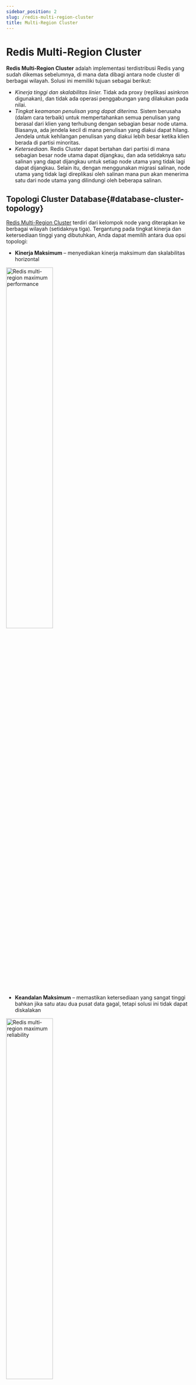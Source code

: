 ```yaml
---
sidebar_position: 2
slug: /redis-multi-region-cluster
title: Multi-Region Cluster
---
```

# Redis Multi-Region Cluster

**Redis Multi-Region Cluster** adalah implementasi terdistribusi Redis yang sudah dikemas sebelumnya, di mana data dibagi antara node cluster di berbagai wilayah. Solusi ini memiliki tujuan sebagai berikut:

  * _Kinerja tinggi dan skalabilitas linier._ Tidak ada proxy (replikasi asinkron digunakan), dan tidak ada operasi penggabungan yang dilakukan pada nilai.
  * _Tingkat keamanan penulisan yang dapat diterima._ Sistem berusaha (dalam cara terbaik) untuk mempertahankan semua penulisan yang berasal dari klien yang terhubung dengan sebagian besar node utama. Biasanya, ada jendela kecil di mana penulisan yang diakui dapat hilang. Jendela untuk kehilangan penulisan yang diakui lebih besar ketika klien berada di partisi minoritas.
  * _Ketersediaan._ Redis Cluster dapat bertahan dari partisi di mana sebagian besar node utama dapat dijangkau, dan ada setidaknya satu salinan yang dapat dijangkau untuk setiap node utama yang tidak lagi dapat dijangkau. Selain itu, dengan menggunakan migrasi salinan, node utama yang tidak lagi direplikasi oleh salinan mana pun akan menerima satu dari node utama yang dilindungi oleh beberapa salinan.

## Topologi Cluster Database{#database-cluster-topology}

[Redis Multi-Region Cluster](<https://github.com/jelastic-jps/redis-multiregion>) terdiri dari kelompok node yang diterapkan ke berbagai wilayah (setidaknya tiga). Tergantung pada tingkat kinerja dan ketersediaan tinggi yang dibutuhkan, Anda dapat memilih antara dua opsi topologi:

  * **Kinerja Maksimum** – menyediakan kinerja maksimum dan skalabilitas horizontal

<img src="https://assets.dewacloud.com/dewacloud-docs/databases/redis/high-availability-cluster/multi-region-cluster/multi-region-cluster-1.png" alt="Redis multi-region maximum performance" width="50%"/>

  * **Keandalan Maksimum** – memastikan ketersediaan yang sangat tinggi bahkan jika satu atau dua pusat data gagal, tetapi solusi ini tidak dapat diskalakan

<img src="https://assets.dewacloud.com/dewacloud-docs/databases/redis/high-availability-cluster/multi-region-cluster/multi-region-cluster-2.png" alt="Redis multi-region maximum reliability" width="50%"/>

Kedua topologi menyediakan ketersediaan tinggi dan kemampuan failover secara out-of-box untuk cluster database Anda. Dalam kasus kegagalan node cluster, kedua topologi memastikan bahwa cluster database berfungsi tanpa waktu henti. Namun, topologi _**kinerja**_ dapat terus berfungsi meskipun satu atau dua _node_ gagal, sementara topologi _**keandalan**_ dapat pulih bahkan setelah satu atau dua _wilayah_ tidak tersedia.

## Instalasi Cluster{#cluster-installation}

1. Temukan aplikasi _**Multi-Region Redis Cluster**_ (bagian **Cluster** atau gunakan kolom **Pencarian**) di platform [Marketplace](<https://www.virtuozzo.com/application-platform-docs/marketplace/>).

<img src="https://assets.dewacloud.com/dewacloud-docs/databases/redis/high-availability-cluster/multi-region-cluster/multi-region-cluster-3.png" alt="Redis multi-region marketplace" width="100%"/>

2. Di jendela instalasi yang terbuka, tentukan data berikut:

  * **Versi** \- pilih versi Redis yang diinginkan
  * **Lingkungan** \- beri nama untuk [pengelompokan](<https://docs.dewacloud.com/docs/environment-groups/>) lingkungan cluster database Anda
  * **Buat kelompok lingkungan terpisah** – centang untuk [mengisolasi](<https://docs.dewacloud.com/docs/environment-isolation/#private-network-isolation>) kelompok lingkungan
  * **Aktifkan Alamat IP Eksternal untuk node cluster** – centang untuk menambahkan [IP publik](<https://docs.dewacloud.com/docs/public-ip/>) ke node cluster (tiga IP per wilayah), yang diperlukan jika klien Redis berada di luar platform
  * **Topologi** – pilih antara topologi _**Kinerja Maksimum**_ atau _**Keandalan Maksimum**_ (detail dapat ditemukan di bagian [Topologi Cluster](<https://docs.dewacloud.com/docs/#database-cluster-topology>) di atas)
  * **Wilayah** \- pilih wilayah platform di mana lingkungan cluster akan diterapkan. Untuk topologi _**Keandalan Maksimum**_, wilayah pertama akan menjadi tuan rumah server utama dan yang lainnya - database sekunder (salinan)

<img src="https://assets.dewacloud.com/dewacloud-docs/databases/redis/high-availability-cluster/multi-region-cluster/multi-region-cluster-4.png" alt="install Redis multi-region cluster" width="100%"/>

Klik **Instal** saat siap.

3. Proses instalasi dapat memakan waktu beberapa menit. Setelah selesai, Anda akan melihat jendela sukses dan menerima email dengan semua data yang sesuai, seperti detail titik masuk dan kredensial akses.

Untuk melihat semua lingkungan terkait dengan mudah, Anda dapat beralih ke kelompok yang ditentukan di langkah sebelumnya (_redismulti_ dalam kasus kami).

<img src="https://assets.dewacloud.com/dewacloud-docs/databases/redis/high-availability-cluster/multi-region-cluster/multi-region-cluster-5.png" alt="Redis cluster group" width="100%"/>

4. Titik masuk default untuk cluster multi-wilayah Anda adalah IP yang ditetapkan ke node cluster (yang utama lebih diutamakan). Juga, sangat disarankan agar perangkat lunak klien Anda mendukung mode cluster.

Jika opsi **Aktifkan Alamat IP Eksternal untuk node cluster** diaktifkan, silakan gunakan IP publik yang ditetapkan ke node cluster.

<img src="https://assets.dewacloud.com/dewacloud-docs/databases/redis/high-availability-cluster/multi-region-cluster/multi-region-cluster-6.png" alt="Redis multi-region cluster environments" width="100%"/>

## Baca Juga{#whats-next}

  * [Buat Server DB](<https://docs.dewacloud.com/docs/database-hosting/>)
  * [Ikhtisar Redis](<https://docs.dewacloud.com/docs/redis/>)
  * [Cluster Redis](<https://docs.dewacloud.com/docs/redis-cluster/>)